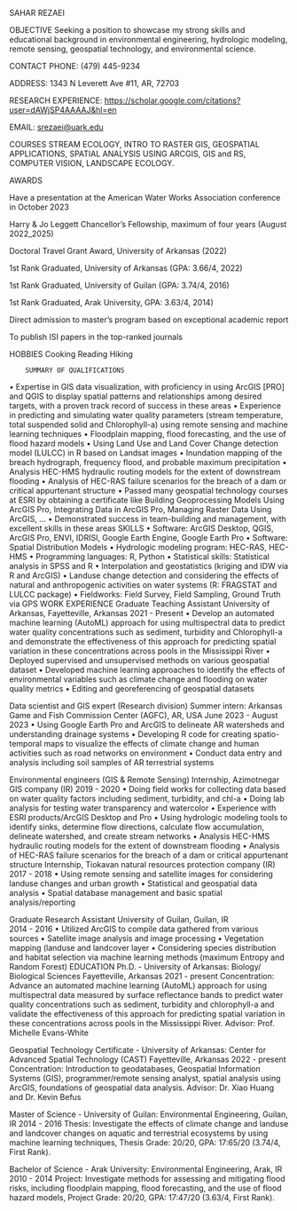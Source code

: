 		
SAHAR REZAEI

OBJECTIVE
Seeking a position to showcase my strong skills and educational background in environmental engineering, hydrologic modeling, remote sensing, geospatial technology, and environmental science.


CONTACT
PHONE:
(479) 445-9234

ADDRESS:
1343 N Leverett Ave #11, AR, 72703

 
RESEARCH EXPERIENCE:
https://scholar.google.com/citations?user=dAWjSP4AAAAJ&hl=en

EMAIL:
srezaei@uark.edu

COURSES
STREAM ECOLOGY, INTRO TO RASTER GIS, GEOSPATIAL APPLICATIONS, SPATIAL ANALYSIS USING ARCGIS, GIS and RS, COMPUTER VISION, LANDSCAPE ECOLOGY.

























AWARDS

Have a presentation at the American Water Works Association conference in October 2023

Harry & Jo Leggett Chancellor’s Fellowship, maximum of four years (August 2022_2025)  

Doctoral Travel Grant Award, University of Arkansas (2022)  

1st Rank Graduated, University of Arkansas (GPA: 3.66/4, 2022)

1st Rank Graduated, University of Guilan (GPA: 3.74/4, 2016)

1st Rank Graduated, Arak University, GPA: 3.63/4, 2014) 

Direct admission to master’s program based on exceptional academic report 

To publish ISI papers in the top-ranked journals 


HOBBIES
Cooking
Reading
Hiking


		SUMMARY OF QUALIFICATIONS
•	Expertise in GIS data visualization, with proficiency in using ArcGIS [PRO] and QGIS to display spatial patterns and relationships among desired targets, with a proven track record of success in these areas
•	Experience in predicting and simulating water quality parameters (stream temperature, total suspended solid and Chlorophyll-a) using remote sensing and machine learning techniques
•	Floodplain mapping, flood forecasting, and the use of flood hazard models 
•	Using Land Use and Land Cover Change detection model (LULCC) in R based on Landsat images
•	Inundation mapping of the breach hydrograph, frequency flood, and probable maximum precipitation
•	Analysis HEC-HMS hydraulic routing models for the extent of downstream flooding
•	Analysis of HEC-RAS failure scenarios for the breach of a dam or critical appurtenant structure
•	Passed many geospatial technology courses at ESRI by obtaining a certificate like Building Geoprocessing Models Using ArcGIS Pro, Integrating Data in ArcGIS Pro, Managing Raster Data Using ArcGIS, …
•	Demonstrated success in team-building and management, with excellent skills in these areas
SKILLS
•	Software: ArcGIS Desktop, QGIS, ArcGIS Pro, ENVI, IDRISI, Google Earth Engine, Google Earth Pro
•	Software: Spatial Distribution Models
•	Hydrologic modeling program:  HEC-RAS, HEC-HMS
•	Programming languages: R, Python
•	Statistical skills: Statistical analysis in SPSS and R 
•	Interpolation and geostatistics (kriging and IDW via R and ArcGIS) 
•	Landuse change detection and considering the effects of natural and anthropogenic activities on water systems (R: FRAGSTAT and LULCC package) 
•	Fieldworks: Field Survey, Field Sampling, Ground Truth via GPS
WORK EXPERIENCE
Graduate Teaching Assistant
University of Arkansas, Fayetteville, Arkansas
2021 - Present
•	Develop an automated machine learning (AutoML) approach for using multispectral data to predict water quality concentrations such as sediment, turbidity and Chlorophyll-a and demonstrate the effectiveness of this approach for predicting spatial variation in these concentrations across pools in the Mississippi River
•	Deployed supervised and unsupervised methods on various geospatial dataset
•	Developed machine learning approaches to identify the effects of environmental variables such as climate change and flooding on water quality metrics
•	Editing and georeferencing of geospatial datasets

Data scientist and GIS expert (Research division)
Summer intern: Arkansas Game and Fish Commission Center (AGFC), AR, USA
June 2023 - August 2023
•	Using Google Earth Pro and ArcGIS to delineate AR watersheds and understanding drainage systems
•	Developing R code for creating spatio-temporal maps to visualize the effects of climate change and human activities such as road networks on environment 
•	Conduct data entry and analysis including soil samples of AR terrestrial systems

Environmental engineers (GIS & Remote Sensing)
Internship, Azimotnegar GIS company (IR) 
2019 - 2020 
•	Doing field works for collecting data based on water quality factors including sediment, turbidity, and chl-a
•	Doing lab analysis for testing water transparency and watercolor 
•	Experience with ESRI products/ArcGIS Desktop and Pro 
•	Using hydrologic modeling tools to identify sinks, determine flow directions, calculate flow accumulation, delineate watershed, and create stream networks
•	Analysis HEC-HMS hydraulic routing models for the extent of downstream flooding
•	Analysis of HEC-RAS failure scenarios for the breach of a dam or critical appurtenant structure
Internship, Tiokavan natural resources protection company (IR)     
2017 - 2018
•	Using remote sensing and satellite images for considering landuse changes and urban growth 
•	Statistical and geospatial data analysis 
•	Spatial database management and basic spatial analysis/reporting 

Graduate Research Assistant 
University of Guilan, Guilan, IR                                                                              
2014 - 2016
•	Utilized ArcGIS to compile data gathered from various sources
•	Satellite image analysis and image processing
•	Vegetation mapping (landuse and landcover layer
•	Considering species distribution and habitat selection via machine learning methods (maximum Entropy and Random Forest)
EDUCATION
Ph.D. - University of Arkansas: Biology/ Biological Sciences                                                                                                                               Fayetteville, Arkansas 
2021 - present 
Concentration:  Advance an automated machine learning (AutoML) approach for using multispectral data measured by surface reflectance bands to predict water quality concentrations such as sediment, turbidity and chlorophyll-a and validate the effectiveness of this approach for predicting spatial variation in these concentrations across pools in the Mississippi River. Advisor: Prof. Michelle Evans-White

Geospatial Technology Certificate - University of Arkansas:   Center for Advanced Spatial Technology (CAST)
Fayetteville, Arkansas 
2022 - present 
Concentration: Introduction to geodatabases, Geospatial Information Systems (GIS), programmer/remote sensing analyst, spatial analysis using ArcGIS, foundations of geospatial data analysis. Advisor: Dr. Xiao Huang and Dr. Kevin Befus

Master of Science - University of Guilan: Environmental Engineering, 
Guilan, IR
2014 - 2016 
Thesis: Investigate the effects of climate change and landuse and landcover changes on aquatic and terrestrial ecosystems by using machine learning techniques, Thesis Grade: 20/20, GPA: 17:65/20 (3.74/4, First Rank). 

Bachelor of Science - Arak University: Environmental Engineering, 
Arak, IR
2010 - 2014 
Project:  Investigate methods for assessing and mitigating flood risks, including floodplain mapping, flood forecasting, and the use of flood hazard models, Project Grade: 20/20, GPA: 17:47/20 (3.63/4, First Rank). 


